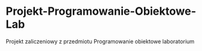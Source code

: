 # Projekt-Programowanie-Obiektowe-Lab
Projekt zaliczeniowy z przedmiotu Programowanie obiektowe laboratorium
